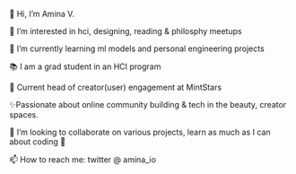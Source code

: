 👋 Hi, I’m Amina V.

👀 I’m interested in hci, designing, reading & philosphy meetups

🌱 I’m currently learning ml models and personal engineering projects

📚 I am a grad student in an HCI program

💚 Current head of creator(user) engagement at MintStars

✨Passionate about online community building & tech in the beauty, creator spaces.
  
💞️ I’m looking to collaborate on various projects, learn as much as I can about coding 🫡

📫 How to reach me: twitter @ amina_io


